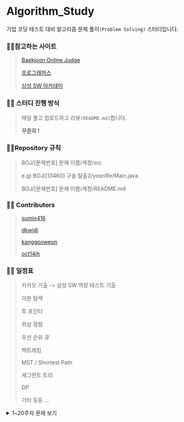 # Algorithm_Study 

기업 코딩 테스트 대비 알고리즘 문제 풀이`(Problem Solving)` 스터디입니다.



### :family_man_girl:참고하는 사이트

> [Baekjoon Online Judge](https://www.acmicpc.net/)
>
> [프로그래머스](https://programmers.co.kr/)
>
> [삼성 SW 아카데미](https://swexpertacademy.com/)



### :family_man_girl: 스터디 진행 방식

>매일 풀고 업로드하고 리뷰`(README.md)`합니다.
>
>**꾸준히 !**



### :family_man_girl:Repository 규칙

>  BOJ/[문제번호] 문제 이름/계정/src
>
> e.g) BOJ/[13460] 구슬 탈출2/yoon1fe/Main.java
>
> BOJ/[문제번호] 문제 이름/계정/README.md



###  :family_man_girl: Contributors

> [sumin416](https://github.com/sumin416)
>
> [dkwjdi](https://github.com/dkwjdi)
>
> [kanggooweon](https://github.com/kanggooweon)
>
> [oct14jh](https://github.com/oct14jh)



### :family_man_girl: 일정표

>  카카오 기출 -> 삼성 SW 역량 테스트 기출 
>
> 이분 탐색
>
> 투 포인터
>
> 위상 정렬
>
> 우선 순위 큐
>
> 백트래킹
>
> MST / Shortest Path
>
> 세그먼트 트리
>
> DP
>
> 기타 등등 ...

<details>
  <summary>1~20주차 문제 보기</summary>



|                    |  월  |  화  |                              수                              |                              목                              |                              금                              |                              토                              |                              일                              |
| :----------------: | :--: | :--: | :----------------------------------------------------------: | :----------------------------------------------------------: | :----------------------------------------------------------: | :----------------------------------------------------------: | :----------------------------------------------------------: |
| 1주차(04.28~05.02) |      |      | [로또의 최고 순위와 최저 순위](https://programmers.co.kr/learn/courses/30/lessons/77484) | [다단계 칫솔 판매](https://programmers.co.kr/learn/courses/30/lessons/77486) | [합승 택시 요금](https://programmers.co.kr/learn/courses/30/lessons/72413) | [광고 삽입](https://programmers.co.kr/learn/courses/30/lessons/72414) | [카드 짝 맞추기](https://programmers.co.kr/learn/courses/30/lessons/72415) |

### **모두 화이팅!!!!!**
